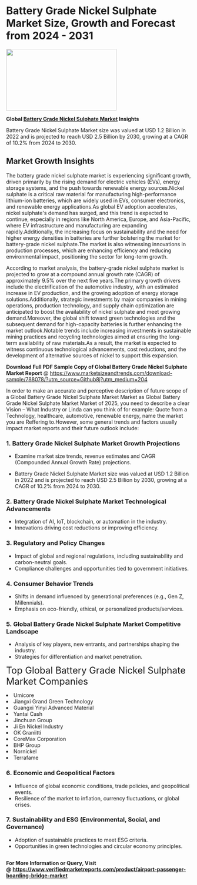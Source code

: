 <H1>Battery Grade Nickel Sulphate Market Size, Growth and Forecast from 2024 - 2031</H1><img class="aligncenter size-medium wp-image-584254" src="https://thirdeyenews.in/wp-content/uploads/2024/09/Global-Market-Research-300x168.jpeg" alt="" width="300" height="168" /><p><strong>Global&nbsp;<a href="https://www.marketsizeandtrends.com/download-sample/788078/?utm_source=Github8j?utm_medium=204">Battery Grade Nickel Sulphate Market</a> Insights</strong></p><p>Battery Grade Nickel Sulphate Market size was valued at USD 1.2 Billion in 2022 and is projected to reach USD 2.5 Billion by 2030, growing at a CAGR of 10.2% from 2024 to 2030.</p><p><h2>Market Growth Insights</h2> <p>The battery grade nickel sulphate market is experiencing significant growth, driven primarily by the rising demand for electric vehicles (EVs), energy storage systems, and the push towards renewable energy sources.Nickel sulphate is a critical raw material for manufacturing high-performance lithium-ion batteries, which are widely used in EVs, consumer electronics, and renewable energy applications.As global EV adoption accelerates, nickel sulphate's demand has surged, and this trend is expected to continue, especially in regions like North America, Europe, and Asia-Pacific, where EV infrastructure and manufacturing are expanding rapidly.Additionally, the increasing focus on sustainability and the need for higher energy densities in batteries are further bolstering the market for battery-grade nickel sulphate.The market is also witnessing innovations in production processes, which are enhancing efficiency and reducing environmental impact, positioning the sector for long-term growth.</p> <p>According to market analysis, the battery-grade nickel sulphate market is projected to grow at a compound annual growth rate (CAGR) of approximately 9.5% over the next five years.The primary growth drivers include the electrification of the automotive industry, with an estimated increase in EV production, and the growing adoption of energy storage solutions.Additionally, strategic investments by major companies in mining operations, production technology, and supply chain optimization are anticipated to boost the availability of nickel sulphate and meet growing demand.Moreover, the global shift toward green technologies and the subsequent demand for high-capacity batteries is further enhancing the market outlook.Notable trends include increasing investments in sustainable mining practices and recycling technologies aimed at ensuring the long-term availability of raw materials.As a result, the market is expected to witness continuous technological advancements, cost reductions, and the development of alternative sources of nickel to support this expansion.</p> <p><span class=""><strong>Download Full PDF Sample Copy of Global Battery Grade Nickel Sulphate Market Report</strong> @ <a href="https://www.marketsizeandtrends.com/download-sample/788078/?utm_source=Github8j?utm_medium=204" target="_blank">https://www.marketsizeandtrends.com/download-sample/788078/?utm_source=Github8j?utm_medium=204</a></span></p><p>In order to make an accurate and perceptive description of future scope of a Global&nbsp;Battery Grade Nickel Sulphate Market Market as Global&nbsp;Battery Grade Nickel Sulphate Market Market of 2025, you need to describe a clear Vision &ndash; What Industry or Linda can you think of for example: Quote from a Technology, healthcare, automotive, renewable energy, name the market you are Reffering to.However, some general trends and factors usually impact market reports and their future outlook include:</p><h3>1.&nbsp;<strong>Battery Grade Nickel Sulphate Market Growth Projections</strong></h3><ul><li>Examine market size trends, revenue estimates and CAGR (Compounded Annual Growth Rate) projections.</li><li><p>Battery Grade Nickel Sulphate Market size was valued at USD 1.2 Billion in 2022 and is projected to reach USD 2.5 Billion by 2030, growing at a CAGR of 10.2% from 2024 to 2030.</p></li></ul><h3>2.&nbsp;<strong>Battery Grade Nickel Sulphate Market Technological Advancements</strong></h3><ul><li>Integration of AI, IoT, blockchain, or automation in the industry.</li><li>Innovations driving cost reductions or improving efficiency.</li></ul><h3>3.&nbsp;<strong>Regulatory and Policy Changes</strong></h3><ul><li>Impact of global and regional regulations, including sustainability and carbon-neutral goals.</li><li>Compliance challenges and opportunities tied to government initiatives.</li></ul><h3>4.&nbsp;<strong>Consumer Behavior Trends</strong></h3><ul><li>Shifts in demand influenced by generational preferences (e.g., Gen Z, Millennials).</li><li>Emphasis on eco-friendly, ethical, or personalized products/services.</li></ul><h3>5.&nbsp;<strong>Global Battery Grade Nickel Sulphate Market Competitive Landscape</strong></h3><ul><li>Analysis of key players, new entrants, and partnerships shaping the industry.</li><li>Strategies for differentiation and market penetration.</li></ul><p data-pm-slice="1 1 []"><span style="color: inherit; font-family: inherit; font-size: 25px;">Top Global Battery Grade Nickel Sulphate Market Companies</span></p><div class="" data-test-id=""><p><li>Umicore</li><li> Jiangxi Grand Green Technology</li><li> Guangxi Yinyi Advanced Material</li><li> Yantai Cash</li><li> Jinchuan Group</li><li> Ji En Nickel Industry</li><li> OK Graniitti</li><li> CoreMax Corporation</li><li> BHP Group</li><li> Nornickel</li><li> Terrafame</li></p></div><h3>6.&nbsp;<strong>Economic and Geopolitical Factors</strong></h3><ul><li>Influence of global economic conditions, trade policies, and geopolitical events.</li><li>Resilience of the market to inflation, currency fluctuations, or global crises.</li></ul><h3>7.&nbsp;<strong>Sustainability and ESG (Environmental, Social, and Governance)</strong></h3><ul><li>Adoption of sustainable practices to meet ESG criteria.</li><li>Opportunities in green technologies and circular economy principles.</li></ul><h2><strong style="font-size: 14px;">For More Information or Query, Visit @&nbsp;</strong><a style="background-color: #ffffff; font-size: 14px;" href="https://www.marketsizeandtrends.com/report/battery-grade-nickel-sulphate-market/" target="_blank">https://www.verifiedmarketreports.com/product/airport-passenger-boarding-bridge-market</a></h2>